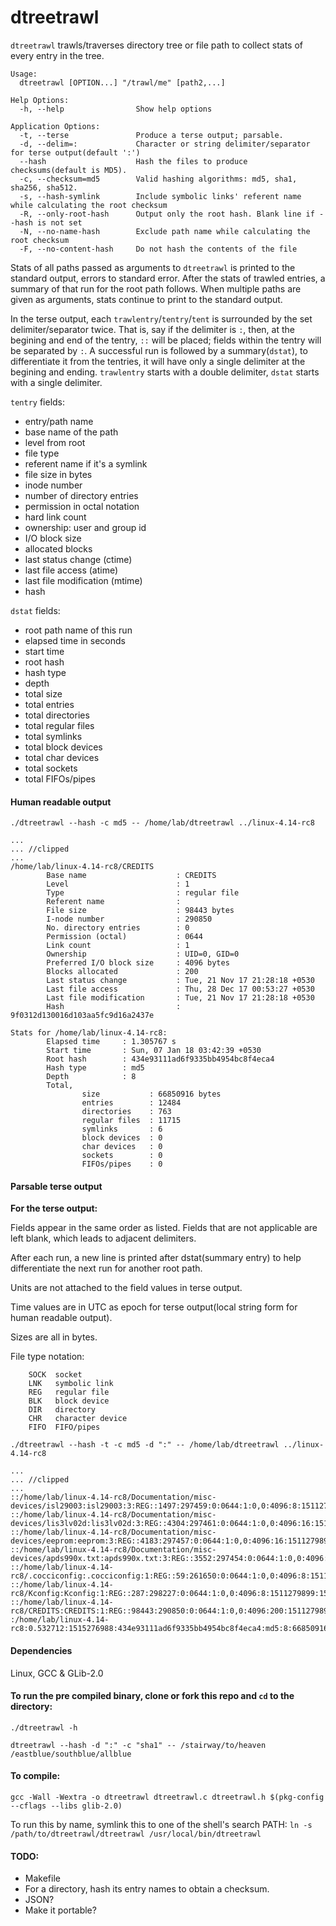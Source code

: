 # dtreetrawl

`dtreetrawl` trawls/traverses directory tree or file path to collect stats of every entry in the tree.

```
Usage:
  dtreetrawl [OPTION...] "/trawl/me" [path2,...]

Help Options:
  -h, --help                Show help options

Application Options:
  -t, --terse               Produce a terse output; parsable.
  -d, --delim=:             Character or string delimiter/separator for terse output(default ':')
  --hash                    Hash the files to produce checksums(default is MD5).
  -c, --checksum=md5        Valid hashing algorithms: md5, sha1, sha256, sha512.
  -s, --hash-symlink        Include symbolic links' referent name while calculating the root checksum
  -R, --only-root-hash      Output only the root hash. Blank line if --hash is not set
  -N, --no-name-hash        Exclude path name while calculating the root checksum
  -F, --no-content-hash     Do not hash the contents of the file

```

Stats of all paths passed as arguments to `dtreetrawl` is printed to the standard output, errors to standard error.
After the stats of trawled entries, a summary of that run for the root path follows. When multiple paths are given as arguments, stats continue to print to the standard output.

In the terse output, each `trawlentry`/`tentry`/`tent` is surrounded by the set delimiter/separator twice. That is, say if the delimiter is `:`, then, at the begining and end of the tentry, `::` will be placed; fields within the tentry will be separated by `:`. A successful run is followed by a summary(`dstat`), to differentiate it from the tentries, it will have only a single delimiter at the begining and ending. `trawlentry` starts with a double delimiter, `dstat` starts with a single delimiter.

`tentry` fields:

 - entry/path name
 - base name of the path
 - level from root
 - file type
 - referent name if it's a symlink
 - file size in bytes
 - inode number
 - number of directory entries
 - permission in octal notation
 - hard link count
 - ownership: user and group id
 - I/O block size
 - allocated blocks
 - last status change (ctime)
 - last file access (atime)
 - last file modification (mtime)
 - hash

`dstat` fields:

 - root path name of this run
 - elapsed time in seconds
 - start time
 - root hash
 - hash type
 - depth
 - total size
 - total entries
 - total directories
 - total regular files
 - total symlinks
 - total block devices
 - total char devices
 - total sockets
 - total FIFOs/pipes

#### Human readable output

`./dtreetrawl --hash -c md5 -- /home/lab/dtreetrawl ../linux-4.14-rc8`
```
...
... //clipped
...
/home/lab/linux-4.14-rc8/CREDITS
        Base name                    : CREDITS
        Level                        : 1
        Type                         : regular file
        Referent name                :
        File size                    : 98443 bytes
        I-node number                : 290850
        No. directory entries        : 0
        Permission (octal)           : 0644
        Link count                   : 1
        Ownership                    : UID=0, GID=0
        Preferred I/O block size     : 4096 bytes
        Blocks allocated             : 200
        Last status change           : Tue, 21 Nov 17 21:28:18 +0530
        Last file access             : Thu, 28 Dec 17 00:53:27 +0530
        Last file modification       : Tue, 21 Nov 17 21:28:18 +0530
        Hash                         : 9f0312d130016d103aa5fc9d16a2437e

Stats for /home/lab/linux-4.14-rc8:
        Elapsed time     : 1.305767 s
        Start time       : Sun, 07 Jan 18 03:42:39 +0530
        Root hash        : 434e93111ad6f9335bb4954bc8f4eca4
        Hash type        : md5
        Depth            : 8
        Total,
                size           : 66850916 bytes
                entries        : 12484
                directories    : 763
                regular files  : 11715
                symlinks       : 6
                block devices  : 0
                char devices   : 0
                sockets        : 0
                FIFOs/pipes    : 0
```
#### Parsable terse output

__For the terse output:__

Fields appear in the same order as listed. Fields that are not applicable are left blank, which leads to adjacent delimiters.

After each run, a new line is printed after dstat(summary entry) to help differentiate the next run for another root path.

Units are not attached to the field values in terse output.

Time values are in UTC as epoch for terse output(local string form for human readable output).

Sizes are all in bytes.

File type notation:

        SOCK  socket
        LNK   symbolic link
        REG   regular file
        BLK   block device
        DIR   directory
        CHR   character device
        FIFO  FIFO/pipes



`./dtreetrawl --hash -t -c md5 -d ":" -- /home/lab/dtreetrawl ../linux-4.14-rc8`
```
...
... //clipped
...
::/home/lab/linux-4.14-rc8/Documentation/misc-devices/isl29003:isl29003:3:REG::1497:297459:0:0644:1:0,0:4096:8:1511279899:1514402607:1511279899:fa7521a2e480f8c623f445a1068264a3::
::/home/lab/linux-4.14-rc8/Documentation/misc-devices/lis3lv02d:lis3lv02d:3:REG::4304:297461:0:0644:1:0,0:4096:16:1511279899:1514402607:1511279899:9a65535bd8f578f80538a0d2446cf571::
::/home/lab/linux-4.14-rc8/Documentation/misc-devices/eeprom:eeprom:3:REG::4183:297457:0:0644:1:0,0:4096:16:1511279899:1514402607:1511279899:06908861c5c16bf6f917a85704b8e316::
::/home/lab/linux-4.14-rc8/Documentation/misc-devices/apds990x.txt:apds990x.txt:3:REG::3552:297454:0:0644:1:0,0:4096:8:1511279899:1514402607:1511279899:567f9502ccf3cdb4a11a7779f72bbfe3::
::/home/lab/linux-4.14-rc8/.cocciconfig:.cocciconfig:1:REG::59:261650:0:0644:1:0,0:4096:8:1511279898:1514402607:1511279898:876b4d70fb8be5f6af3257cae6a9fa87::
::/home/lab/linux-4.14-rc8/Kconfig:Kconfig:1:REG::287:298227:0:0644:1:0,0:4096:8:1511279899:1514402607:1511279899:4d682367bedf5218ad52a2cdaf2ce2fc::
::/home/lab/linux-4.14-rc8/CREDITS:CREDITS:1:REG::98443:290850:0:0644:1:0,0:4096:200:1511279898:1514402607:1511279898:9f0312d130016d103aa5fc9d16a2437e::
:/home/lab/linux-4.14-rc8:0.532712:1515276988:434e93111ad6f9335bb4954bc8f4eca4:md5:8:66850916:12484:763:11715:6:0:0:0:0:

```


#### Dependencies
Linux, GCC & GLib-2.0

#### To run the pre compiled binary, clone or fork this repo and `cd` to the directory:
`./dtreetrawl -h`

```dtreetrawl --hash -d ":" -c "sha1" -- /stairway/to/heaven /eastblue/southblue/allblue```

#### To compile:
```gcc -Wall -Wextra -o dtreetrawl dtreetrawl.c dtreetrawl.h $(pkg-config --cflags --libs glib-2.0)```

To run this by name, symlink this to one of the shell's search PATH:
```ln -s /path/to/dtreetrawl/dtreetrawl /usr/local/bin/dtreetrawl```

#### TODO:
  - Makefile
  - For a directory, hash its entry names to obtain a checksum.
  - JSON?
  - Make it portable?
